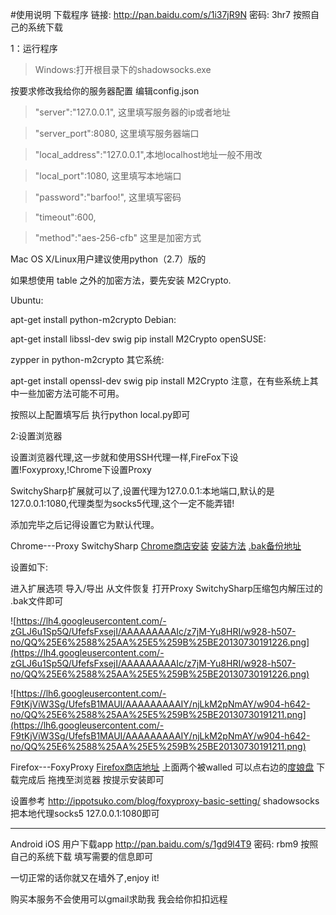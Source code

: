 #使用说明
下载程序  链接: http://pan.baidu.com/s/1i37jR9N 密码: 3hr7  按照自己的系统下载

1：运行程序

> Windows:打开根目录下的shadowsocks.exe


按要求修改我给你的服务器配置 编辑config.json


> "server":"127.0.0.1",   这里填写服务器的ip或者地址

> "server\_port":8080,   这里填写服务器端口

> "local\_address":"127.0.0.1",本地localhost地址一般不用改

> "local\_port":1080,     这里填写本地端口

> "password":"barfoo!",    这里填写密码

> "timeout":600,

> "method":"aes-256-cfb"     这里是加密方式


Mac OS X/Linux用户建议使用python（2.7）版的

如果想使用 table 之外的加密方法，要先安装 M2Crypto.

Ubuntu:

apt-get install python-m2crypto
Debian:

apt-get install libssl-dev swig
pip install M2Crypto
openSUSE:

zypper in python-m2crypto
其它系统:

apt-get install openssl-dev swig
pip install M2Crypto
注意，在有些系统上其中一些加密方法可能不可用。

按照以上配置填写后
执行python local.py即可



2:设置浏览器

设置浏览器代理,这一步就和使用SSH代理一样,FireFox下设置!Foxyproxy,!Chrome下设置Proxy

SwitchySharp扩展就可以了,设置代理为127.0.0.1:本地端口,默认的是127.0.0.1:1080,代理类型为socks5代理,这个一定不能弄错!




添加完毕之后记得设置它为默认代理。

Chrome---Proxy SwitchySharp  [Chrome商店安装](https://chrome.google.com/webstore/detail/proxy-switchysharp/dpplabbmogkhghncfbfdeeokoefdjegm?hl=zh-CN)  [安装方法](http://lovejiani.com/crx/#install)  [.bak备份地址](http://ippotsuko.com/so.bak)

设置如下:

进入扩展选项  导入/导出  从文件恢复 打开Proxy SwitchySharp压缩包内解压过的
.bak文件即可

![https://lh4.googleusercontent.com/-zGLJ6u1Sp5Q/UfefsFxsejI/AAAAAAAAAIc/z7jM-Yu8HRI/w928-h507-no/QQ%25E6%2588%25AA%25E5%259B%25BE20130730191226.png](https://lh4.googleusercontent.com/-zGLJ6u1Sp5Q/UfefsFxsejI/AAAAAAAAAIc/z7jM-Yu8HRI/w928-h507-no/QQ%25E6%2588%25AA%25E5%259B%25BE20130730191226.png)

![https://lh6.googleusercontent.com/-F9tKjViW3Sg/UfefsB1MAUI/AAAAAAAAAIY/njLkM2pNmAY/w904-h642-no/QQ%25E6%2588%25AA%25E5%259B%25BE20130730191211.png](https://lh6.googleusercontent.com/-F9tKjViW3Sg/UfefsB1MAUI/AAAAAAAAAIY/njLkM2pNmAY/w904-h642-no/QQ%25E6%2588%25AA%25E5%259B%25BE20130730191211.png)



Firefox---FoxyProxy [Firefox商店地址](https://addons.mozilla.org/zh-cn/firefox/addon/foxyproxy-standard/)
上面两个被walled 可以点右边的[度娘盘](http://pan.baidu.com/s/1c0pHjqw) 下载完成后 拖拽至浏览器 按提示安装即可

设置参考 http://ippotsuko.com/blog/foxyproxy-basic-setting/
shadowsocks把本地代理socks5   127.0.0.1:1080即可


---

Android  iOS 用户下载app   http://pan.baidu.com/s/1gd9l4T9 密码: rbm9  按照自己的系统下载
填写需要的信息即可

一切正常的话你就又在墙外了,enjoy it!

购买本服务不会使用可以gmail求助我 我会给你扣扣远程